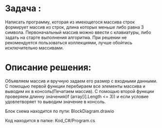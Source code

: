 # Задача :
 Написать программу, которая из имеющегося массива строк формирует массив из строк, длина которых меньше либо равна 3 символа. Первоначальный массив можно ввести с клавиатуры, либо задать на старте выполнения алгоритма. При решении не рекомендуется пользоваться коллекциями, лучше обойтись исключительно массивами.

# Описание решения:
 Объявляем массив и вручную задаем его размер с входными данными. С помощью первой функции перебираем все элементы массива и выводим их в консоль(Печатаем массив). С помощью второй функции проверяем длинну значения(if (array[i].Length <= 3)) и если условие удовлетворяет то выводим значение в консоль.

 Блок схема находится по пути: BlockDiagram.drawio
 
 Код находится в папке: Kod_C#/Program.cs